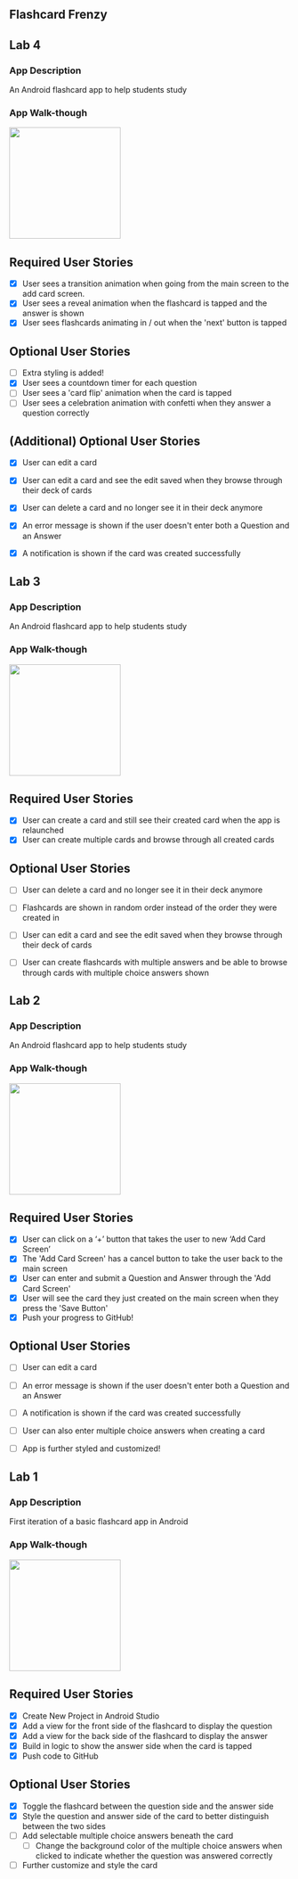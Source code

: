 ## Flashcard Frenzy

## Lab 4

### App Description
An Android flashcard app to help students study

### App Walk-though
<img src="http://g.recordit.co/UykPhg2Qey.gif" width=200><br>

## Required User Stories
- [x] User sees a transition animation when going from the main screen to the add card screen.
- [x] User sees a reveal animation when the flashcard is tapped and the answer is shown
- [x] User sees flashcards animating in / out when the 'next' button is tapped

## Optional User Stories
- [ ] Extra styling is added!
- [x] User sees a countdown timer for each question
- [ ] User sees a 'card flip' animation when the card is tapped
- [ ] User sees a celebration animation with confetti when they answer a question correctly

## (Additional) Optional User Stories
- [x] User can edit a card
- [x] User can edit a card and see the edit saved when they browse through their deck of cards
- [x] User can delete a card and no longer see it in their deck anymore
- [x] An error message is shown if the user doesn't enter both a Question and an Answer
- [x] A notification is shown if the card was created successfully


## Lab 3

### App Description
An Android flashcard app to help students study

### App Walk-though
<img src="http://g.recordit.co/1nPRnUhq2Q.gif" width=200><br>

## Required User Stories
- [x] User can create a card and still see their created card when the app is relaunched
- [x] User can create multiple cards and browse through all created cards

## Optional User Stories
- [ ] User can delete a card and no longer see it in their deck anymore
- [ ] Flashcards are shown in random order instead of the order they were created in
- [ ] User can edit a card and see the edit saved when they browse through their deck of cards
- [ ] User can create flashcards with multiple answers and be able to browse through cards with multiple choice answers shown


## Lab 2

### App Description
An Android flashcard app to help students study

### App Walk-though
<img src="http://g.recordit.co/cdweMSnjyD.gif" width=200><br>

## Required User Stories
- [x] User can click on a ‘+’ button that takes the user to new ‘Add Card Screen’
- [x] The 'Add Card Screen' has a cancel button to take the user back to the main screen
- [x] User can enter and submit a Question and Answer through the 'Add Card Screen'
- [x] User will see the card they just created on the main screen when they press the 'Save Button'
- [x] Push your progress to GitHub!

## Optional User Stories
- [ ] User can edit a card
- [ ] An error message is shown if the user doesn't enter both a Question and an Answer
- [ ] A notification is shown if the card was created successfully
- [ ] User can also enter multiple choice answers when creating a card
- [ ] App is further styled and customized!


## Lab 1

### App Description
First iteration of a basic flashcard app in Android

### App Walk-though
<img src="http://g.recordit.co/A2fw8W98hE.gif" width=200><br>

## Required User Stories
- [x] Create New Project in Android Studio
- [x] Add a view for the front side of the flashcard to display the question
- [x] Add a view for the back side of the flashcard to display the answer
- [x] Build in logic to show the answer side when the card is tapped
- [x] Push code to GitHub

## Optional User Stories
- [x] Toggle the flashcard between the question side and the answer side
- [x] Style the question and answer side of the card to better distinguish between the two sides
- [ ] Add selectable multiple choice answers beneath the card
   - [ ] Change the background color of the multiple choice answers when clicked to indicate whether the question was answered correctly
- [ ] Further customize and style the card
